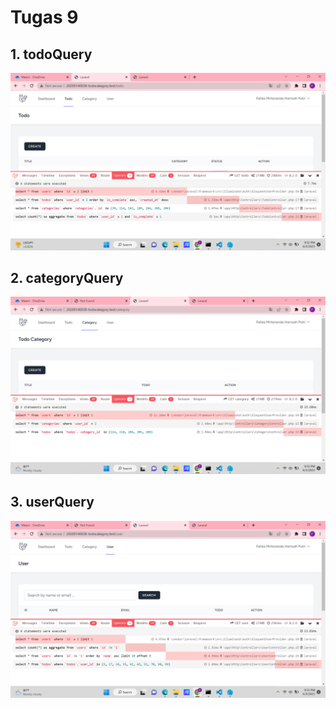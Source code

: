 # Tugas 9

## 1. todoQuery
![Alt text](screenshot/tugas9/todoQuery.png)
## 2. categoryQuery
![Alt text](screenshot/tugas9/categoryQuery.png)
## 3. userQuery
![Alt text](screenshot/tugas9/userQuery.png)
